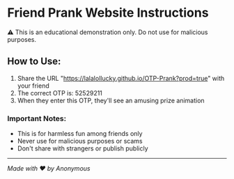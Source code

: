 # Friend Prank Website Instructions

⚠️ This is an educational demonstration only. Do not use for malicious purposes.

## How to Use:

1. Share the URL "https://lalalollucky.github.io/OTP-Prank?prod=true" with your friend
2. The correct OTP is: 52529211
3. When they enter this OTP, they'll see an amusing prize animation

### Important Notes:

* This is for harmless fun among friends only
* Never use for malicious purposes or scams
* Don't share with strangers or publish publicly

---

*Made with ❤️ by Anonymous*
